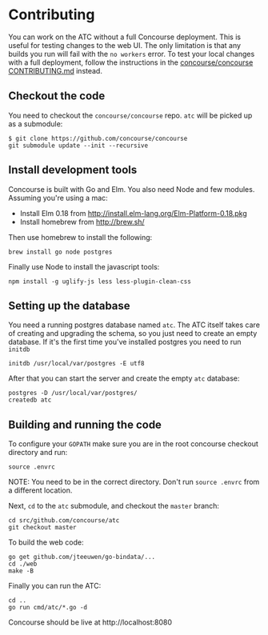 # Contributing

You can work on the ATC without a full Concourse deployment. This is useful for testing changes to the web UI. The only limitation is that any builds you run will fail with the `no workers` error. To test your local changes with a full deployment, follow the instructions in the [concourse/concourse CONTRIBUTING.md](https://github.com/concourse/concourse/blob/master/CONTRIBUTING.md) instead.

## Checkout the code

You need to checkout the `concourse/concourse` repo. `atc` will be picked up as a submodule:

```
$ git clone https://github.com/concourse/concourse
git submodule update --init --recursive
```

## Install development tools

Concourse is built with Go and Elm. You also need Node and few modules. Assuming you're using a mac:

- Install Elm 0.18 from http://install.elm-lang.org/Elm-Platform-0.18.pkg
- Install homebrew from http://brew.sh/

Then use homebrew to install the following:

```
brew install go node postgres
```

Finally use Node to install the javascript tools:

```
npm install -g uglify-js less less-plugin-clean-css
```

## Setting up the database

You need a running postgres database named `atc`. The ATC itself takes care of creating and upgrading the schema, so you just need to create an empty database. If it's the first time you've installed postgres you need to run `initdb`

```
initdb /usr/local/var/postgres -E utf8
```

After that you can start the server and create the empty `atc` database:

```
postgres -D /usr/local/var/postgres/
createdb atc
```

## Building and running the code

To configure your `GOPATH` make sure you are in the root concourse checkout directory and run:

```
source .envrc
```

NOTE: You need to be in the correct directory. Don't run `source .envrc` from a different location.

Next, `cd` to the `atc` submodule, and checkout the `master` branch:

```
cd src/github.com/concourse/atc
git checkout master
```

To build the web code:

```
go get github.com/jteeuwen/go-bindata/...
cd ./web
make -B
```

Finally you can run the ATC:

```
cd ..
go run cmd/atc/*.go -d
```

Concourse should be live at http://localhost:8080
